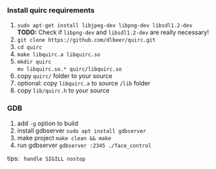 ### Install quirc requirements
1. `sudo apt-get install libjpeg-dev libpng-dev libsdl1.2-dev` \
 **TODO:** Check if `libpng-dev` and `libsdl1.2-dev` are really necessary!
 2. `git clone https://github.com/dlbeer/quirc.git`
 3. `cd quirc`
 4. `make libquirc.a libquirc.so`
 5. `mkdir quirc` \
 `mv libquirc.so.* quirc/libquirc.so` 
 6. copy `quirc/` folder to your source
 7. optional: copy `libquirc.a` to source `/lib` folder
 8. copy `lib/quirc.h` to your source


### GDB
1. add `-g` option to build
2. install gdbserver
`sudo apt install gdbserver`
3. make project
`make clean && make`
4. run gdbserver 
`gdbserver :2345 ./face_control` 

tips: ` handle SIGILL nostop`
